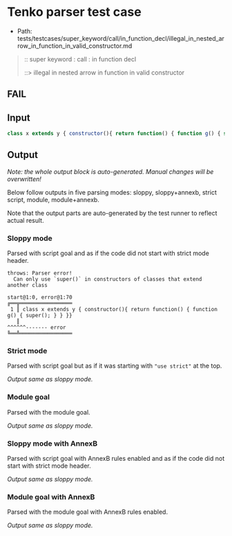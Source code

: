 # Tenko parser test case

- Path: tests/testcases/super_keyword/call/in_function_decl/illegal_in_nested_arrow_in_function_in_valid_constructor.md

> :: super keyword : call : in function decl
>
> ::> illegal in nested arrow in function in valid constructor
## FAIL

## Input


`````js
class x extends y { constructor(){ return function() { function g() { super(); } } }}
`````

## Output

_Note: the whole output block is auto-generated. Manual changes will be overwritten!_

Below follow outputs in five parsing modes: sloppy, sloppy+annexb, strict script, module, module+annexb.

Note that the output parts are auto-generated by the test runner to reflect actual result.

### Sloppy mode

Parsed with script goal and as if the code did not start with strict mode header.

`````
throws: Parser error!
  Can only use `super()` in constructors of classes that extend another class

start@1:0, error@1:70
╔══╦═════════════════
 1 ║ class x extends y { constructor(){ return function() { function g() { super(); } } }}
   ║                                                                       ^^^^^^------- error
╚══╩═════════════════

`````

### Strict mode

Parsed with script goal but as if it was starting with `"use strict"` at the top.

_Output same as sloppy mode._

### Module goal

Parsed with the module goal.

_Output same as sloppy mode._

### Sloppy mode with AnnexB

Parsed with script goal with AnnexB rules enabled and as if the code did not start with strict mode header.

_Output same as sloppy mode._

### Module goal with AnnexB

Parsed with the module goal with AnnexB rules enabled.

_Output same as sloppy mode._
